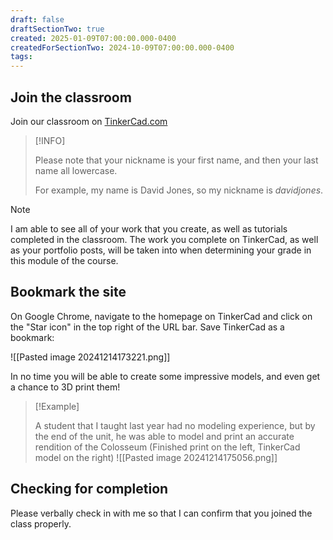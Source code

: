 ```yaml
---
draft: false
draftSectionTwo: true
created: 2025-01-09T07:00:00.000-0400
createdForSectionTwo: 2024-10-09T07:00:00.000-0400
tags: 
---
```

## Join the classroom

Join our classroom on [TinkerCad.com](https://www.tinkercad.com/joinclass/T2QEYYZYF)

> [!INFO]
>
> Please note that your nickname is your first name, and then your last name all lowercase.
> 
> For example, my name is David Jones, so my nickname is *davidjones*.

> [!NOTE]
>
> I am able to see all of your work that you create, as well as tutorials completed in the classroom. The work you complete on TinkerCad, as well as your portfolio posts, will be taken into when determining your grade in this module of the course.
> 
## Bookmark the site

On Google Chrome, navigate to the homepage on TinkerCad and click on the "Star icon" in the top right of the URL bar. Save TinkerCad as a bookmark:

![[Pasted image 20241214173221.png]]

 In no time you will be able to create some impressive models, and even get a chance to 3D print them!

> [!Example]
>
>A student that I taught last year had no modeling experience, but by the end of the unit, he was able to model and print an accurate rendition of the Colosseum (Finished print on the left, TinkerCad model on the right)
>![[Pasted image 20241214175056.png]]

## Checking for completion

Please verbally check in with me so that I can confirm that you joined the class properly.